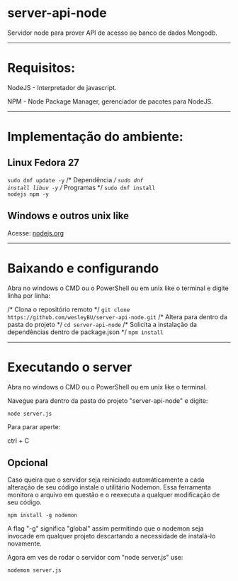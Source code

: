 # server-api-node

<p>Servidor node para prover API de acesso ao banco de dados Mongodb.</p>

---------------------------------------------------------------
# Requisitos:

<p>NodeJS - Interpretador de javascript.</p>
<p>NPM - Node Package Manager, gerenciador de pacotes para NodeJS.</p>

---------------------------------------------------------------
# Implementação do ambiente:

## Linux Fedora 27

<code>sudo dnf update -y</code>
/* Dependência */
<code>sudo dnf install libuv -y</code>
/* Programas */
<code>sudo dnf install nodejs npm -y</code> 

## Windows e outros unix like
<p>Acesse: <a href="https://nodejs.org/en/download/">nodejs.org</a></p>

----------------------------------------------------------------

# Baixando e configurando

<p>Abra no windows o CMD ou o PowerShell ou em unix like o terminal e digite linha por linha:</p>
/* Clona o repositório remoto */
<code>git clone https://github.com/wesleyBU/server-api-node.git</code>
/* Altera para dentro da pasta do projeto */
<code>cd server-api-node</code>
/* Solicita a instalação da dependências dentro de package.json */
<code>npm install</code>

----------------------------------------------------------------
# Executando o server

<p>Abra no windows o CMD ou o PowerShell ou em unix like o terminal.</p>
<p>Navegue para dentro da pasta do projeto "server-api-node" e digite:</p>
<code>node server.js</code>
<p>Para parar aperte:</p>
<kbr>ctrl + C</kbr>


## Opcional

<p>Caso queira que o servidor seja reiniciado automáticamente a cada alteração de seu código instale o utilitário Nodemon. Essa ferramenta monitora o arquivo em questão e o reexecuta a qualquer modificação de seu código.</p>

<code>npm install -g nodemon</code>

<p>A flag "-g" significa "global" assim permitindo que o nodemon seja invocade em qualquer projeto descartando a necessidade de instalá-lo novamente.</p>

<p>Agora em ves de rodar o servidor com "node server.js" use:</p>
<code>nodemon server.js</code>